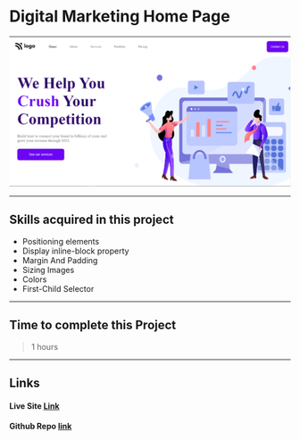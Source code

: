 # Digital Marketing Home Page

![Image](./Digital%20Marketing%20page.PNG)

---

## Skills acquired in this project

- Positioning elements
- Display inline-block property
- Margin And Padding
- Sizing Images
- Colors
- First-Child Selector

---

## Time to complete this Project

> 1 hours

---

## Links

#### Live Site [Link](https://digital-marketing-page.netlify.app/)

#### Github Repo [link](https://github.com/zubair-shabir/digital-marketing-page.git)